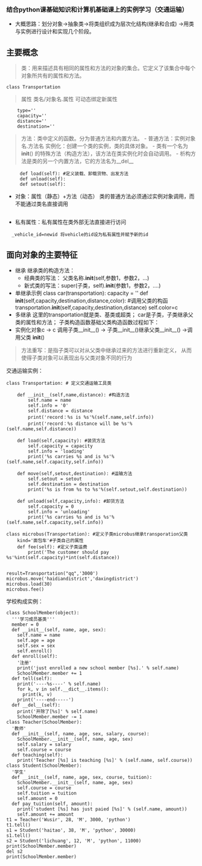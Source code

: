 ### 结合python课基础知识和计算机基础课上的实例学习（交通运输）
- 大概思路：划分对象→抽象类→将类组织成为层次化结构(继承和合成) →用类与实例进行设计和实现几个阶段。
## 主要概念
   > 类：用来描述具有相同的属性和方法的对象的集合。它定义了该集合中每个对象所共有的属性和方法。
```  
class Transportation

```
   > 属性 类名/对象名.属性 可动态绑定新属性
``` 
    type=''
    capacity=''
    distance=''
    destination=''
```
     
   > 方法：类中定义的函数。分为普通方法和内置方法。
     - 普通方法：实例对象名.方法名 
       实例化：创建一个类的实例，类的具体对象。
     -  类有一个名为 __init__() 的特殊方法（构造方法），该方法在类实例化时会自动调用。
     -  析构方法是类的另一个内置方法，它的方法名为__del__
```
     def load(self): #定义装载、卸载货物、出发方法
     def unload(self):
     def setout(self):     
```
   - 对象：属性（静态）+方法（动态）  类的普通方法必须通过实例对象调用，而不能通过类名直接调用
 ``` taxi.capacity
 ``` 
   - 私有属性：私有属性在类外部无法直接进行访问
  ```
    _vehicle_id=newid 将vehicle的id设为私有属性并赋予新的id
  ```
 ## 面向对象的主要特征
 - 继承 
   继承类的构造方法：
   - 经典类的写法： 父类名称.__init__(self,参数1，参数2，...)
   - 新式类的写法：super(子类，self).__init__(参数1，参数2，....)
 - 单继承示例 
class car(transportation):
    capacity = ''
    def __init__(self,capacity,destination,distance,color):
        #调用父类的构函
        transportation.__init__(self,capacity,destination,distance)
        self.color=c
- 多继承
这里的transportation就是类、基类或超类；
car是子类，子类继承父类的属性和方法；
子类构造函数基础父类构造函数过程如下：
- 实例化对象c -> c 调用子类__init__()  -> 子类__init__()继承父类__init__() ->调用父类 __init__()
> 方法重写：是指子类可以对从父类中继承过来的方法进行重新定义， 从而使得子类对象可以表现出与父类对象不同的行为


交通运输实例：
```
class Transportation: # 定义交通运输工具类

    def __init__(self,name,distance): #构造方法
        self.name = name
        self.info = '0'
        self.distance = distance
        print('record：%s is %s'%(self.name,self.info))
        print('record：%s distance will be %s'%(self.name,self.distance))      
              
    def load(self,capacity): #装货方法
        self.capacity = capacity
        self.info = 'loading'
        print('%s carries %s and is %s'%(self.name,self.capacity,self.info))

    def move(self,setout,destination): #运输方法
        self.setout = setout
        self.destination = destination
        print('%s is from %s to %s'%(self.setout,self.destination))

    def unload(self,capacity,info): #卸货方法
        self.capacity = 0
        self.info = 'unloading'
        print('%s carries %s and is %s'%(self.name,self.capacity,self.info))

class microbus(Transportation): #定义子类microbus继承transporation父类
    kind='面包车'#子类自己的属性
    def fee(self): #定义子类运费
        print('The customer should pay %s'%int(self.capacity)*int(self.distance))

              
result=Transportation("qq",'3000')       
microbus.move('haidiandistrict','daxingdistrict')
microbus.load(30)
microbus.fee()   
```
  
学校构成实例：
```
class SchoolMember(object):
  '''学习成员基类'''
  member = 0
  def __init__(self, name, age, sex):
    self.name = name
    self.age = age
    self.sex = sex
    self.enroll()
  def enroll(self):
    '注册'
    print('just enrolled a new school member [%s].' % self.name)
    SchoolMember.member += 1
  def tell(self):
    print('----%s----' % self.name)
    for k, v in self.__dict__.items():
      print(k, v)
    print('----end-----')
  def __del__(self):
    print('开除了[%s]' % self.name)
    SchoolMember.member -= 1
class Teacher(SchoolMember):
  '教师'
  def __init__(self, name, age, sex, salary, course):
    SchoolMember.__init__(self, name, age, sex)
    self.salary = salary
    self.course = course
  def teaching(self):
    print('Teacher [%s] is teaching [%s]' % (self.name, self.course))
class Student(SchoolMember):
  '学生'
  def __init__(self, name, age, sex, course, tuition):
    SchoolMember.__init__(self, name, age, sex)
    self.course = course
    self.tuition = tuition
    self.amount = 0
  def pay_tuition(self, amount):
    print('student [%s] has just paied [%s]' % (self.name, amount))
    self.amount += amount
t1 = Teacher('Wusir', 28, 'M', 3000, 'python')
t1.tell()
s1 = Student('haitao', 38, 'M', 'python', 30000)
s1.tell()
s2 = Student('lichuang', 12, 'M', 'python', 11000)
print(SchoolMember.member)
del s2
print(SchoolMember.member)
```


